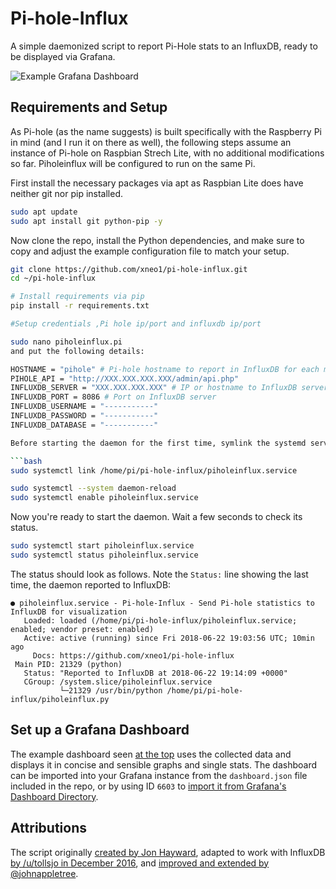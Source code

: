 # Pi-hole-Influx

A simple daemonized script to report Pi-Hole stats to an InfluxDB, ready to be displayed via Grafana.

![Example Grafana Dashboard](.readme-assets/dashboard.png)

## Requirements and Setup

As Pi-hole (as the name suggests) is built specifically with the Raspberry Pi in mind (and I run it on there as well), the following steps assume an instance of Pi-hole on Raspbian Strech Lite, with no additional modifications so far. Piholeinflux will be configured to run on the same Pi. 

First install the necessary packages via apt as Raspbian Lite does have neither git nor pip installed.

```bash
sudo apt update
sudo apt install git python-pip -y
```

Now clone the repo, install the Python dependencies, and make sure to copy and adjust the example configuration file to match your setup.

```bash
git clone https://github.com/xneo1/pi-hole-influx.git
cd ~/pi-hole-influx

# Install requirements via pip
pip install -r requirements.txt

#Setup credentials ,Pi hole ip/port and influxdb ip/port

sudo nano piholeinflux.pi
and put the following details:

HOSTNAME = "pihole" # Pi-hole hostname to report in InfluxDB for each measurement
PIHOLE_API = "http://XXX.XXX.XXX.XXX/admin/api.php"
INFLUXDB_SERVER = "XXX.XXX.XXX.XXX" # IP or hostname to InfluxDB server
INFLUXDB_PORT = 8086 # Port on InfluxDB server
INFLUXDB_USERNAME = "-----------"
INFLUXDB_PASSWORD = "-----------"
INFLUXDB_DATABASE = "-----------"

Before starting the daemon for the first time, symlink the systemd service into place, reload, and enable the service.

```bash
sudo systemctl link /home/pi/pi-hole-influx/piholeinflux.service

sudo systemctl --system daemon-reload
sudo systemctl enable piholeinflux.service
```

Now you're ready to start the daemon. Wait a few seconds to check its status.

```bash
sudo systemctl start piholeinflux.service
sudo systemctl status piholeinflux.service
```

The status should look as follows. Note the `Status:` line showing the last time, the daemon reported to InfluxDB:

```
● piholeinflux.service - Pi-hole-Influx - Send Pi-hole statistics to InfluxDB for visualization
   Loaded: loaded (/home/pi/pi-hole-influx/piholeinflux.service; enabled; vendor preset: enabled)
   Active: active (running) since Fri 2018-06-22 19:03:56 UTC; 10min ago
     Docs: https://github.com/xneo1/pi-hole-influx
 Main PID: 21329 (python)
   Status: "Reported to InfluxDB at 2018-06-22 19:14:09 +0000"
   CGroup: /system.slice/piholeinflux.service
           └─21329 /usr/bin/python /home/pi/pi-hole-influx/piholeinflux.py
```



## Set up a Grafana Dashboard 

The example dashboard seen [at the top](#pi-hole-influx) uses the collected data and displays it in concise and sensible graphs and single stats. The dashboard can be imported into your Grafana instance from the `dashboard.json` file included in the repo, or by using ID `6603` to [import it from Grafana's Dashboard Directory](https://grafana.com/dashboards/6603).


## Attributions

The script originally [created by Jon Hayward](https://fattylewis.com/Graphing-pi-hole-stats/), adapted to work with InfluxDB [by /u/tollsjo in December 2016](https://github.com/sco01/piholestatus), and [improved and extended by @johnappletree](https://github.com/johnappletree/piholestatus).
